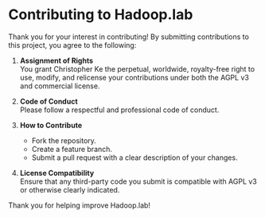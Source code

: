 # Contributing to Hadoop.lab

Thank you for your interest in contributing!
By submitting contributions to this project, you agree to the following:

1. **Assignment of Rights**  
   You grant Christopher Ke the perpetual, worldwide, royalty-free right to use, modify, and relicense your contributions under both the AGPL v3 and commercial license.

2. **Code of Conduct**  
   Please follow a respectful and professional code of conduct.

3. **How to Contribute**  
   - Fork the repository.  
   - Create a feature branch.  
   - Submit a pull request with a clear description of your changes.

4. **License Compatibility**  
   Ensure that any third-party code you submit is compatible with AGPL v3 or otherwise clearly indicated.

Thank you for helping improve Hadoop.lab!

